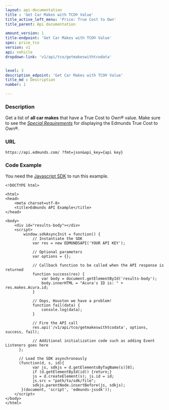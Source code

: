 ```yaml
---
layout: api-documentation
title : 'Get Car Makes with TCO® Value'
title_active_left_menu: 'Price: True Cost to Own'
title_parent: Api documentation

amount_version: 1
title-endpoint: 'Get Car Makes with TCO® Value'
spec: price_tco
version: v1
api: vehicle
dropdown-link: 'v1/api/tco/getmakeswithtcodata'


level: 3
description_edpoint: 'Get Car Makes with TCO® Value'
title_md : Description
number: 1

---
```


### Description

Get a list of **all car makes** that have a True Cost to Own® value.
Make sure to see the [*Special Requirements*](http://developer.edmunds.com/api-documentation/vehicle/price_tco/v1/#special_requirements) for displaying the Edmunds True Cost to Own®.

### URL

	https://api.edmunds.com/ ?fmt=json&api_key={api key}
	
### Code Example

You need the [Javascript SDK](https://github.com/EdmundsAPI/edmunds-javascript-sdk) to run this example.

	<!DOCTYPE html>

	<html>
	<head>
		<meta charset=utf-8>
		<title>Edmunds API Example</title>
	</head>

	<body>
		<div id="results-body"></div>
		<script>
		  	window.sdkAsyncInit = function() {
		    	// Instantiate the SDK
				var res = new EDMUNDSAPI('YOUR API KEY');

				// Optional parameters
				var options = {};

				// Callback function to be called when the API response is returned
				function success(res) {
					var body = document.getElementById('results-body');
					body.innerHTML = "Acura's ID is: " + res.makes.Acura.id;
				}

				// Oops, Houston we have a problem!
				function fail(data) {
					console.log(data);
				}

				// Fire the API call
				res.api('/v1/api/tco/getmakeswithtcodata', options, success, fail);

			    // Additional initialization code such as adding Event Listeners goes here
		  };

		  // Load the SDK asynchronously
		  (function(d, s, id){
		     	var js, sdkjs = d.getElementsByTagName(s)[0];
		     	if (d.getElementById(id)) {return;}
		     	js = d.createElement(s); js.id = id;
		     	js.src = "path/to/sdk/file";
		     	sdkjs.parentNode.insertBefore(js, sdkjs);
		   }(document, 'script', 'edmunds-jssdk'));
		</script>
	</body>
	</html>
